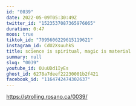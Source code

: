 ```yaml
---
id: "0039"
date: 2022-05-09T05:30:49Z
twitter_id: "1523537087365976065"
duration: 0:47
moos: true
tiktok_id: "7095606229615119621"
instagram_id: CdU2XsuuhkS
title: science is spiritual, magic is material
summary: null
slug: "0039"
youtube_id: OUuUDd1IyEs
ghost_id: 6278a7deef22230001b2f421
facebook_id: "1164742474302637"
---
```

https://strolling.rosano.ca/0039/
